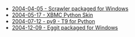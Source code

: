 * [2004-04-05 - Scrawler packaged for Windows](/dev/amos/scrawler)
* [2004-05-17 - XBMC Python Skin](/dev/python/xbmc/skin)
* [2004-07-12 - py9 - T9 for Python](/dev/python/py9)
* [2004-12-09 - Eggit packaged for Windows](/dev/amos/eggit)
